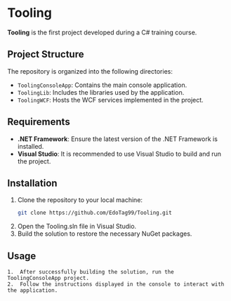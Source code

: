 # Tooling

**Tooling** is the first project developed during a C# training course.

## Project Structure

The repository is organized into the following directories:

- `ToolingConsoleApp`: Contains the main console application.
- `ToolingLib`: Includes the libraries used by the application.
- `ToolingWCF`: Hosts the WCF services implemented in the project.

## Requirements

- **.NET Framework**: Ensure the latest version of the .NET Framework is installed.
- **Visual Studio**: It is recommended to use Visual Studio to build and run the project.

## Installation

  1. Clone the repository to your local machine:
     ```bash
     git clone https://github.com/EdoTag99/Tooling.git
     ```
  2.	Open the Tooling.sln file in Visual Studio.
  3.	Build the solution to restore the necessary NuGet packages.

## Usage
	1.	After successfully building the solution, run the ToolingConsoleApp project.
	2.	Follow the instructions displayed in the console to interact with the application.
